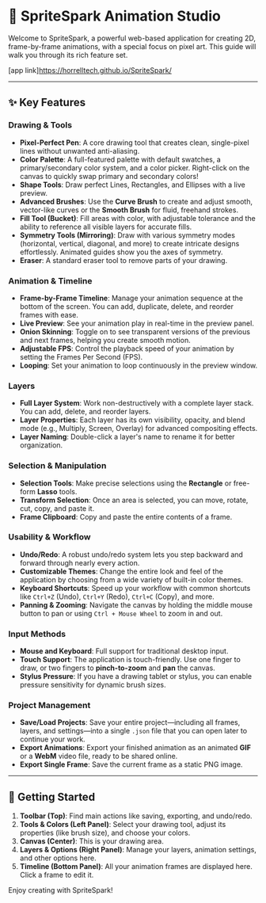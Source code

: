# 🎨 SpriteSpark Animation Studio

Welcome to SpriteSpark, a powerful web-based application for creating 2D, frame-by-frame animations, with a special focus on pixel art. This guide will walk you through its rich feature set.

[app link]https://horrelltech.github.io/SpriteSpark/

---

## ✨ Key Features

### Drawing & Tools

* **Pixel-Perfect Pen**: A core drawing tool that creates clean, single-pixel lines without unwanted anti-aliasing.
* **Color Palette**: A full-featured palette with default swatches, a primary/secondary color system, and a color picker. Right-click on the canvas to quickly swap primary and secondary colors!
* **Shape Tools**: Draw perfect Lines, Rectangles, and Ellipses with a live preview.
* **Advanced Brushes**: Use the **Curve Brush** to create and adjust smooth, vector-like curves or the **Smooth Brush** for fluid, freehand strokes.
* **Fill Tool (Bucket)**: Fill areas with color, with adjustable tolerance and the ability to reference all visible layers for accurate fills.
* **Symmetry Tools (Mirroring)**: Draw with various symmetry modes (horizontal, vertical, diagonal, and more) to create intricate designs effortlessly. Animated guides show you the axes of symmetry.
* **Eraser**: A standard eraser tool to remove parts of your drawing.

### Animation & Timeline

* **Frame-by-Frame Timeline**: Manage your animation sequence at the bottom of the screen. You can add, duplicate, delete, and reorder frames with ease.
* **Live Preview**: See your animation play in real-time in the preview panel.
* **Onion Skinning**: Toggle on to see transparent versions of the previous and next frames, helping you create smooth motion.
* **Adjustable FPS**: Control the playback speed of your animation by setting the Frames Per Second (FPS).
* **Looping**: Set your animation to loop continuously in the preview window.

### Layers

* **Full Layer System**: Work non-destructively with a complete layer stack. You can add, delete, and reorder layers.
* **Layer Properties**: Each layer has its own visibility, opacity, and blend mode (e.g., Multiply, Screen, Overlay) for advanced compositing effects.
* **Layer Naming**: Double-click a layer's name to rename it for better organization.

### Selection & Manipulation

* **Selection Tools**: Make precise selections using the **Rectangle** or free-form **Lasso** tools.
* **Transform Selection**: Once an area is selected, you can move, rotate, cut, copy, and paste it.
* **Frame Clipboard**: Copy and paste the entire contents of a frame.

### Usability & Workflow

* **Undo/Redo**: A robust undo/redo system lets you step backward and forward through nearly every action.
* **Customizable Themes**: Change the entire look and feel of the application by choosing from a wide variety of built-in color themes.
* **Keyboard Shortcuts**: Speed up your workflow with common shortcuts like `Ctrl+Z` (Undo), `Ctrl+Y` (Redo), `Ctrl+C` (Copy), and more.
* **Panning & Zooming**: Navigate the canvas by holding the middle mouse button to pan or using `Ctrl + Mouse Wheel` to zoom in and out.

### Input Methods

* **Mouse and Keyboard**: Full support for traditional desktop input.
* **Touch Support**: The application is touch-friendly. Use one finger to draw, or two fingers to **pinch-to-zoom** and **pan** the canvas.
* **Stylus Pressure**: If you have a drawing tablet or stylus, you can enable pressure sensitivity for dynamic brush sizes.

### Project Management

* **Save/Load Projects**: Save your entire project—including all frames, layers, and settings—into a single `.json` file that you can open later to continue your work.
* **Export Animations**: Export your finished animation as an animated **GIF** or a **WebM** video file, ready to be shared online.
* **Export Single Frame**: Save the current frame as a static PNG image.

---

## 🚀 Getting Started

1.  **Toolbar (Top)**: Find main actions like saving, exporting, and undo/redo.
2.  **Tools & Colors (Left Panel)**: Select your drawing tool, adjust its properties (like brush size), and choose your colors.
3.  **Canvas (Center)**: This is your drawing area.
4.  **Layers & Options (Right Panel)**: Manage your layers, animation settings, and other options here.
5.  **Timeline (Bottom Panel)**: All your animation frames are displayed here. Click a frame to edit it.

Enjoy creating with SpriteSpark!

